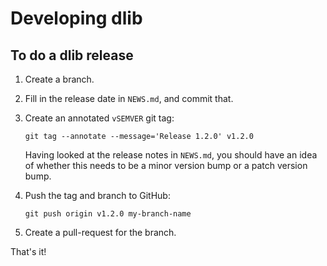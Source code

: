 # Developing dlib

## To do a dlib release

1. Create a branch.

2. Fill in the release date in `NEWS.md`, and commit that.

3. Create an annotated `vSEMVER` git tag:

   ```shell
   git tag --annotate --message='Release 1.2.0' v1.2.0
   ```

   Having looked at the release notes in `NEWS.md`, you should have an
   idea of whether this needs to be a minor version bump or a patch
   version bump.

4. Push the tag and branch to GitHub:

   ```shell
   git push origin v1.2.0 my-branch-name
   ```

5. Create a pull-request for the branch.

That's it!
